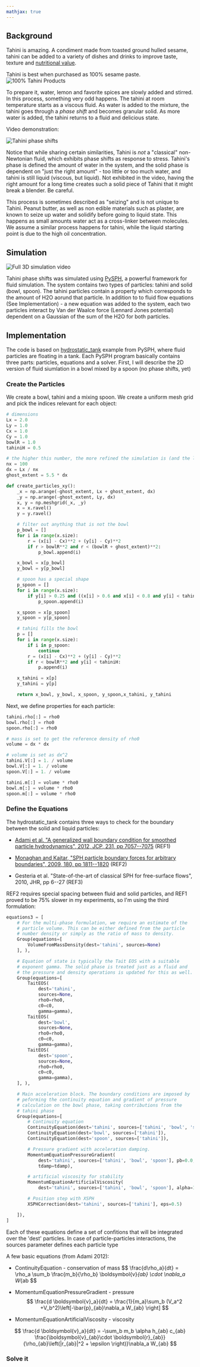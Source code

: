 ```yaml
---
mathjax: true
---
```


## Background

Tahini is amazing. A condiment made from toasted ground hulled sesame, tahini can be added to a variety of dishes and drinks to improve taste, texture and [nutritional value](https://fdc.nal.usda.gov/fdc-app.html#/food-details/168604/nutrients).

Tahini is best when purchased as 100% sesame paste.
![100% Tahini Products](assets/tahini_products.png)

To prepare it, water, lemon and favorite spices are slowly added and stirred. In this process, something very odd happens. The tahini at room temperature starts as a viscous fluid. As water is added to the mixture, the tahini goes through a *phase shift* and becomes granular solid. As more water is added, the tahini returns to a fluid and delicious state.

Video demonstration:

![Tahini phase shifts]()

Notice that while sharing certain similarities, Tahini is *not* a "classical" non-Newtonian fluid, which exhibits phase shifts as response to stress. Tahini's phase is defined the amount of water in the system, and the solid phase is dependent on "just the right amount" - too little or too much water, and tahini is still liquid (viscous, but liquid). Not exhibited in the video, having the right amount for a long time creates such a solid piece of Tahini that it might break a blender. Be careful.

This process is sometimes described as "seizing" and is not unique to Tahini. Peanut butter, as well as non edible materials such as plaster, are known to seize up water and solidify before going to liquid state. This happens as small amounts water act as a cross-linker between molecules. We assume a similar process happens for tahini, while the liquid starting point is due to the high oil concentration.

## Simulation

![Full 3D simulation video]()

Tahini phase shifts was simulated using [PySPH](https://pysph.readthedocs.io/en/latest/), a powerful framework for fluid simulation. The system contains two types of particles: tahini and solid (bowl, spoon). The tahini particles contain a property which corresponds to the amount of H2O aorund that particle. In addition to to fluid flow equations (See Implementation) - a new equation was added to the system, each two particles interact by Van der Waalce force (Lennard Jones potential) dependent on a Gaussian of the sum of the H2O for both particles.

## Implementation

The code is based on [hydrostatic_tank](https://github.com/pypr/pysph/blob/master/pysph/examples/hydrostatic_tank.py) example from PySPH, where fluid particles are floating in a tank. Each PySPH program basically contains three parts: particles, equations and a solver. First, I will describe the 2D version of fluid siumlation in a bowl mixed by a spoon (no phase shifts, yet)

### Create the Particles

We create a bowl, tahini and a mixing spoon. We create a uniform mesh grid and pick the indices relevant for each object:

```python
# dimensions
Lx = 2.0
Ly = 1.0
Cx = 1.0
Cy = 1.0
bowlR = 1.0
tahiniH = 0.5

# the higher this number, the more refined the simulation is (and the longer it takes...)
nx = 100
dx = Lx / nx
ghost_extent = 5.5 * dx

def create_particles_xy():
    _x = np.arange(-ghost_extent, Lx + ghost_extent, dx)
    _y = np.arange(-ghost_extent, Ly, dx)
    x, y = np.meshgrid(_x, _y)
    x = x.ravel()
    y = y.ravel()

    # filter out anything that is not the bowl
    p_bowl = []
    for i in range(x.size):
        r = (x[i] - Cx)**2 + (y[i] - Cy)**2
        if r > bowlR**2 and r < (bowlR + ghost_extent)**2:
            p_bowl.append(i)

    x_bowl = x[p_bowl]
    y_bowl = y[p_bowl]

    # spoon has a special shape
    p_spoon = []
    for i in range(x.size):
        if y[i] > 0.25 and ((x[i] > 0.6 and x[i] < 0.8 and y[i] < tahiniH) or (x[i] > 0.66 and x[i] < 0.74)):
            p_spoon.append(i)

    x_spoon = x[p_spoon]
    y_spoon = y[p_spoon]

    # tahini fills the bowl
    p = []
    for i in range(x.size):
        if i in p_spoon:
            continue
        r = (x[i] - Cx)**2 + (y[i] - Cy)**2
        if r < bowlR**2 and y[i] < tahiniH:
            p.append(i)

    x_tahini = x[p]
    y_tahini = y[p]

    return x_bowl, y_bowl, x_spoon, y_spoon,x_tahini, y_tahini
```

Next, we define properties for each particle:

```python
tahini.rho[:] = rho0
bowl.rho[:] = rho0
spoon.rho[:] = rho0

# mass is set to get the reference density of rho0
volume = dx * dx

# volume is set as dx^2
tahini.V[:] = 1. / volume
bowl.V[:] = 1. / volume
spoon.V[:] = 1. / volume

tahini.m[:] = volume * rho0
bowl.m[:] = volume * rho0
spoon.m[:] = volume * rho0
```

### Define the Equations

The hydrostatic_tank contains three ways to check for the boundary between the solid and liquid particles:

 - [Adami et al. "A generalized wall boundary condition for smoothed
   particle hydrodynamics", 2012, JCP, 231, pp 7057--7075](https://www.sciencedirect.com/science/article/pii/S002199911200229X?casa_token=aQ5VRuReYuEAAAAA:5HpBoFwsU_cXWDH4BeM7h2iShXCEA-rcXqHn4GO5diZAe3NfHG3Qh76-iSlcG-C2t4YYmqSiEA) (REF1)

 - [Monaghan and Kajtar, "SPH particle boundary forces for arbitrary
   boundaries", 2009, 180, pp 1811--1820](https://ui.adsabs.harvard.edu/abs/2009CoPhC.180.1811M/abstract) (REF2)

 - Gesteria et al. "State-of-the-art of classical SPH for free-surface
   flows", 2010, JHR, pp 6--27 (REF3)

REF2 requires special spacing between fluid and solid particles, and REF1 proved to be 75% slower in my experiments, so I'm using the third formulation:

```python
equations3 = [
    # For the multi-phase formulation, we require an estimate of the
    # particle volume. This can be either defined from the particle
    # number density or simply as the ratio of mass to density.
    Group(equations=[
        VolumeFromMassDensity(dest='tahini', sources=None)
    ], ),

    # Equation of state is typically the Tait EOS with a suitable
    # exponent gamma. The solid phase is treated just as a fluid and
    # the pressure and density operations is updated for this as well.
    Group(equations=[
        TaitEOS(
            dest='tahini',
            sources=None,
            rho0=rho0,
            c0=c0,
            gamma=gamma),
        TaitEOS(
            dest='bowl',
            sources=None,
            rho0=rho0,
            c0=c0,
            gamma=gamma),
        TaitEOS(
            dest='spoon',
            sources=None,
            rho0=rho0,
            c0=c0,
            gamma=gamma),
    ], ),

    # Main acceleration block. The boundary conditions are imposed by
    # peforming the continuity equation and gradient of pressure
    # calculation on the bowl phase, taking contributions from the
    # tahini phase
    Group(equations=[
        # Continuity equation
        ContinuityEquation(dest='tahini', sources=['tahini', 'bowl', 'spoon']),
        ContinuityEquation(dest='bowl', sources=['tahini']),
        ContinuityEquation(dest='spoon', sources=['tahini']),

        # Pressure gradient with acceleration damping.
        MomentumEquationPressureGradient(
            dest='tahini', sources=['tahini', 'bowl', 'spoon'], pb=0.0, gy=gy,
            tdamp=tdamp),

        # artificial viscosity for stability
        MomentumEquationArtificialViscosity(
            dest='tahini', sources=['tahini', 'bowl', 'spoon'], alpha=1, c0=c0),

        # Position step with XSPH
        XSPHCorrection(dest='tahini', sources=['tahini'], eps=0.5)

    ]),
]
 ```

 Each of these equations define a set of confitions that will be integrated over the 'dest' particles. In case of particle-particles interactions, the sources parameter defines each particle type

 A few basic equations (from Adami 2012):
 - ContinuityEquation - conservation of mass
$$
\frac{d\rho_a}{dt} = \rho_a \sum_b \frac{m_b}{\rho_b} \boldsymbol{v}_{ab} \cdot \nabla_a W_{ab
$$

- MomentumEquationPressureGradient - pressure
$$
\frac{d \boldsymbol{v}_a}{dt} = \frac{1}{m_a}\sum_b (V_a^2 +V_b^2)\left[-\bar{p}_{ab}\nabla_a W_{ab} \right]
$$

- MomentumEquationArtificialViscosity - viscosity

$$
\frac{d \boldsymbol{v}_a}{dt} = -\sum_b m_b \alpha h_{ab}
        c_{ab} \frac{\boldsymbol{v}_{ab}\cdot
        \boldsymbol{r}_{ab}}{\rho_{ab}\left(|r_{ab}|^2 + \epsilon
        \right)}\nabla_a W_{ab}
$$

### Solve it
